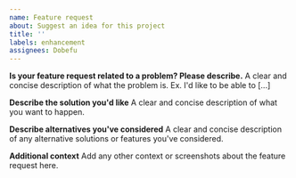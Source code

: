 ```yaml
---
name: Feature request
about: Suggest an idea for this project
title: ''
labels: enhancement
assignees: Dobefu
---
```


**Is your feature request related to a problem? Please describe.**
A clear and concise description of what the problem is. Ex. I'd like to be able to [...]

**Describe the solution you'd like**
A clear and concise description of what you want to happen.

**Describe alternatives you've considered**
A clear and concise description of any alternative solutions or features you've considered.

**Additional context**
Add any other context or screenshots about the feature request here.
